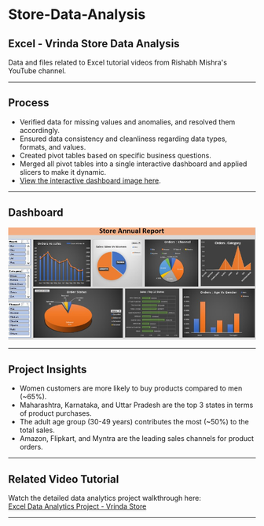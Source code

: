 # Store-Data-Analysis

## Excel - Vrinda Store Data Analysis  
Data and files related to Excel tutorial videos from Rishabh Mishra's YouTube channel.

---

## Process

- Verified data for missing values and anomalies, and resolved them accordingly.  
- Ensured data consistency and cleanliness regarding data types, formats, and values.  
- Created pivot tables based on specific business questions.  
- Merged all pivot tables into a single interactive dashboard and applied slicers to make it dynamic.  
- [View the interactive dashboard image here](https://github.com/LinguaByte1111/Store-Data-Analysis/blob/main/Vrinda%20Store%20Annual%20Report.jpg).

---

## Dashboard

![Vrinda Store Annual Report Dashboard](https://github.com/LinguaByte1111/Store-Data-Analysis/blob/main/Vrinda%20Store%20Annual%20Report.jpg)

---

## Project Insights

- Women customers are more likely to buy products compared to men (~65%).  
- Maharashtra, Karnataka, and Uttar Pradesh are the top 3 states in terms of product purchases.  
- The adult age group (30-49 years) contributes the most (~50%) to the total sales.  
- Amazon, Flipkart, and Myntra are the leading sales channels for product orders.

---

## Related Video Tutorial

Watch the detailed data analytics project walkthrough here:  
[Excel Data Analytics Project - Vrinda Store](https://www.youtube.com/watch?v=gTK5rNhWJyA)

---

